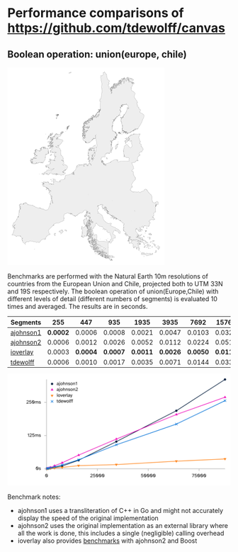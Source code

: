 # Performance comparisons of https://github.com/tdewolff/canvas
## Boolean operation: union(europe, chile)
![union(europe,chile)](https://raw.githubusercontent.com/tdewolff/canvas_benchmarks/refs/heads/master/boolean/tdewolff.png)

Benchmarks are performed with the Natural Earth 10m resolutions of countries from the European Union and Chile, projected both to UTM 33N and 19S respectively. The boolean operation of union(Europe,Chile) with different levels of detail (different numbers of segments) is evaluated 10 times and averaged. The results are in seconds.

| Segments | 255 | 447 | 935 | 1935 | 3935 | 7692 | 15763 | 34318 | 63809 | 87721 |
| --- | --- | --- | --- | --- | --- | --- | --- | --- | --- | --- |
| [ajohnson1](http://www.angusj.com/delphi/clipper/documentation/Docs/Overview/_Body.htm) | **0.0002** | 0.0006 | 0.0008 | 0.0021 | 0.0047 | 0.0103 | 0.0320 | 0.1022 | 0.2185 | 0.3362 |
| [ajohnson2](https://github.com/AngusJohnson/Clipper2) | 0.0006 | 0.0012 | 0.0026 | 0.0052 | 0.0112 | 0.0224 | 0.0512 | 0.1117 | 0.2041 | 0.2693 |
| [ioverlay](https://github.com/iShape-Rust/iOverlay) | 0.0003 | **0.0004** | **0.0007** | **0.0011** | **0.0026** | **0.0050** | **0.0118** | **0.0157** | **0.0285** | **0.0368** |
| [tdewolff](https://github.com/tdewolff/canvas) | 0.0006 | 0.0010 | 0.0017 | 0.0035 | 0.0071 | 0.0144 | 0.0337 | 0.0902 | 0.1681 | 0.2563 |

![Boolean results graph](https://raw.githubusercontent.com/tdewolff/canvas_benchmarks/refs/heads/master/boolean/results.png)

Benchmark notes:
- ajohnson1 uses a transliteration of C++ in Go and might not accurately display the speed of the original implementation
- ajohnson2 uses the original implementation as an external library where all the work is done, this includes a single (negligible) calling overhead
- ioverlay also provides [benchmarks](https://ishape-rust.github.io/iShape-js/overlay/performance/performance.html) with ajohnson2 and Boost
